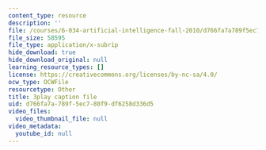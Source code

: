 ```yaml
---
content_type: resource
description: ''
file: /courses/6-034-artificial-intelligence-fall-2010/d766fa7a789f5ec780f9df6258d336d5_bQI0OmJPby4.vtt
file_size: 58595
file_type: application/x-subrip
hide_download: true
hide_download_original: null
learning_resource_types: []
license: https://creativecommons.org/licenses/by-nc-sa/4.0/
ocw_type: OCWFile
resourcetype: Other
title: 3play caption file
uid: d766fa7a-789f-5ec7-80f9-df6258d336d5
video_files:
  video_thumbnail_file: null
video_metadata:
  youtube_id: null
---
```


